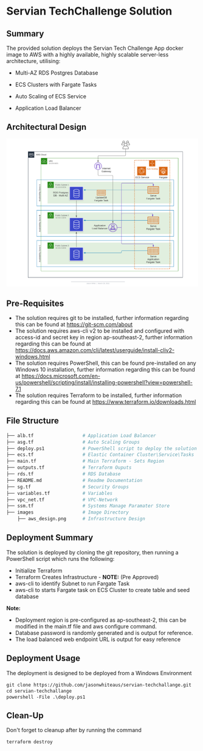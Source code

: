 # Servian TechChallenge Solution

## Summary

The provided solution deploys the Servian Tech Challenge App docker image to AWS with a highly available, highly scalable server-less architecture, utilising:

- Multi-AZ RDS Postgres Database

- ECS Clusters with Fargate Tasks

- Auto Scaling of ECS Service

- Application Load Balancer

  
## Architectural Design
![architecture](images/aws_design.png)



## Pre-Requisites

- The solution requires git to be installed, further information regarding this can be found at https://git-scm.com/about
- The solution requires aws-cli v2 to be installed and configured with access-id and secret key in region ap-southeast-2, further information regarding this can be found at https://docs.aws.amazon.com/cli/latest/userguide/install-cliv2-windows.html
- The  solution requires PowerShell, this can be found pre-installed on any Windows 10 installation, further information regarding this can be found at https://docs.microsoft.com/en-us/powershell/scripting/install/installing-powershell?view=powershell-7.1
- The solution requires Terraform to be installed, further information regarding this can be found at https://www.terraform.io/downloads.html



## File Structure

``` sh
├── alb.tf 					# Application Load Balancer
├── asg.tf 					# Auto Scaling Groups
├── deploy.ps1  			# PowerShell script to deploy the solution
├── ecs.tf 					# Elastic Container Cluster\Service\Tasks
├── main.tf					# Main Terraform - Sets Region
├── outputs.tf 				# Terraform Ouputs
├── rds.tf 					# RDS Database
├── README.md 				# Readme Documentation
├── sg.tf 					# Security Groups 
├── variables.tf 			# Variables
├── vpc_net.tf 				# VPC-Network
├── ssm.tf   				# Systems Manage Paramater Store
├── images     				# Image Directory
    ├── aws_design.png      # Infrastructure Design

```



## Deployment Summary

The solution is deployed by cloning the git repository, then running a PowerShell script which runs the following:

- Initialize Terraform
- Terraform Creates Infrastructure - **NOTE:** (Pre Approved)
- aws-cli to identify Subnet to run Fargate Task
- aws-cli to starts Fargate task on ECS Cluster to create table and seed database

**Note:** 

- Deployment region is pre-configured as ap-southeast-2, this can be modified in the main.tf file and aws configure command.
- Database password is randomly generated and is output for reference.
- The load balanced web endpoint URL is output for easy reference



## Deployment Usage

The deployment is designed to be deployed from a Windows Environment

```
git clone https://github.com/jasonwhiteaus/servian-techchallange.git
cd servian-techchallange
powershell -File .\deploy.ps1
```



## Clean-Up

Don't forget to cleanup after by running the command
```
terraform destroy
```

